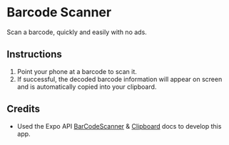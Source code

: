 # Barcode Scanner

Scan a barcode, quickly and easily with no ads.

## Instructions

1. Point your phone at a barcode to scan it.
1. If successful, the decoded barcode information will appear on screen and is automatically copied into your clipboard.

## Credits

- Used the Expo API [BarCodeScanner](https://docs.expo.dev/versions/v45.0.0/sdk/bar-code-scanner/) & [Clipboard](https://docs.expo.dev/versions/v45.0.0/sdk/clipboard/) docs to develop this app.
